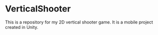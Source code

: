 # VerticalShooter
This is a repository for my 2D vertical shooter game. It is a mobile project created in Unity.

